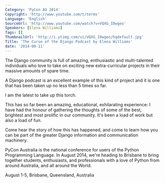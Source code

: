```yaml
---
Category: 'PyCon AU 2014'
Copyright: 'http://www.youtube.com/t/terms'
Language: 'English'
SourceUrl: 'http://www.youtube.com/watch?v=VQXG_I0wgeo'
Speakers: [Elena Williams]
Tags: []
ThumbnailUrl: 'http://i.ytimg.com/vi/VQXG_I0wgeo/hqdefault.jpg'
Title: 'The Curse of the Django Podcast by Elena Williams'
date: '2014-08-11'
---
```

The Django community is full of amazing, enthusiastic and multi-talented individuals who love to take on exciting new extra-curricular projects in their massive amounts of spare time. 

A Django podcast is an excellent example of this kind of project and it is one that has been taken up no less than 5 times so far.

I am the latest to take up this torch.

This has so far been an amazing, educational, exhilarating experience: I have had the honour of gathering the thoughts of some of the best, brightest and most prolific in our community. It's been a load of work but also a load of fun.

Come hear the story of how this has happened, and come to learn how you can be part of the greater Django information and communication machinery.

PyCon Australia is the national conference for users of the Python Programming Language. In August 2014, we're heading to Brisbane to bring together students, enthusiasts, and professionals with a love of Python from around Australia, and all around the World. 

August 1-5, Brisbane, Queensland, Australia
